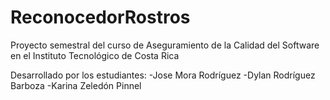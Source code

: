# ReconocedorRostros
Proyecto semestral del curso de Aseguramiento de la Calidad del Software en el Instituto Tecnológico de Costa Rica

Desarrollado por los estudiantes:
-Jose Mora Rodríguez
-Dylan Rodríguez Barboza
-Karina Zeledón Pinnel



